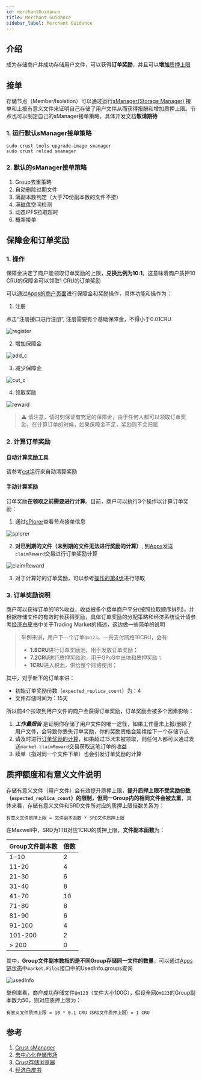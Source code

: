 ```yaml
---
id: merchantGuidance
title: Merchant Guidance
sidebar_label: Merchant Guidance
---
```


## 介绍

成为存储商户并成功存储用户文件，可以获得**订单奖励**，并且可以**增加**[质押上限](validator.md#质押奖励)

## 接单

存储节点（Member/Isolation）可以通过运行[sManager(Storage Manager)](https://github.com/crustio/crust-smanager) 接单和上报有意义文件来证明自己存储了用户文件从而获得报酬和增加质押上限。节点也可以制定自己的sManager接单策略，具体开发文档**敬请期待**

### 1. 运行默认sManager接单策略

```shell
sudo crust tools upgrade-image smanager
sudo crust reload smanager 
```

### 2. 默认的sManager接单策略

1. Group去重策略
2. 自动删除过期文件
3. 满副本数判定（大于70份副本数的文件不接）
4. 满磁盘空间检测
5. 动态IPFS拉取超时
6. 概率接单

## 保障金和订单奖励

### 1. 操作

保障金决定了商户能领取订单奖励的上限，**兑换比例为10:1**。这意味着商户质押10 CRU的保障金可以领取1 CRU的订单奖励

可以通过[Apps的商户页面](https://apps.crust.network/?rpc=wss%3A%2F%2Fapi.crust.network%2F#/market)进行保障金和奖励操作，具体功能和操作为：

1. 注册

点击“注册接口进行注册”, 注册需要有个基础保障金，不得小于0.01CRU

![register](assets/merchant/register.png)

2. 增加保障金

![add_c](assets/merchant/add_c.png)

3. 减少保障金

![cut_c](assets/merchant/cut_c.png)

4. 领取奖励

![reward](assets/merchant/reward.png)

> ⚠️ 请注意，请时刻保证有充足的保障金，由于任何人都可以领取订单奖励，在计算订单的时候，如果保障金不足，奖励则不会归属

### 2. 计算订单奖励

#### 自动计算奖励工具

请参考[cst](https://www.npmjs.com/package/crust-storage-tool)运行来自动清算奖励

#### 手动计算奖励

订单奖励**在领取之前需要进行计算**。目前，商户可以执行3个操作以计算订单奖励：

1. 通过[sPlorer](https://splorer.crust.network/home/mr)查看节点接单信息

![splorer](assets/merchant/splorer.png)

2. **对已到期的文件（未到期的文件无法进行奖励的计算）**, 到[Apps](https://apps.crust.network/?rpc=wss%3A%2F%2Fapi.crust.network%2F#/extrinsics)发送`claimReward`交易进行订单奖励计算

![claimReward](assets/merchant/calculate.png)

3. 对于计算好的订单奖励，可以参考[操作的第4步](#1-操作)进行领取

### 3. 订单奖励说明

商户可以获得订单的18%收益，收益被多个接单商户平分(按照拉取顺序排列)，并根据存储文件的有效时长获得奖励，具体订单奖励的分配策略和经济系统设计请参考[经济白皮书](https://crust.network/download/ecowhitepaper_en.pdf)中关于Trading Market的描述，这边做一些简单的说明

> 举例来讲，用户下一个订单`Qm123`，一共支付网络10CRU，会有:
>
> - **1.8CRU**进行订单奖励池，用于发放订单奖励；
> - **7.2CRU**进行质押奖励池，用于GPoS中出块和质押奖励；
> - **1CRU**进入税池，供给整个网络使用；

其中，对于新下的订单来讲：

- 初始订单奖励份数（`expected_replica_count`）为：4
- 文件存储时间为：15天

所以前4个拉取到用户文件的商户会获得订单奖励，订单奖励会被多个因素影响：

1. ***工作量报告*** 是证明你存储了用户文件的唯一途径，如果工作量未上报/删除了用户文件，会导致你丢失订单奖励，你的奖励资格会延续给下一个存储节点
2. 请及时进行[订单奖励的计算](#2-计算订单奖励)，如果超过*15天*未被领取，则任何人都可以通过发送`market.claimReward`交易获取这笔订单的收益
3. 续单（指对同一个文件下单）也会引发订单奖励的计算

## 质押额度和有意义文件说明

存储有意义文件（用户文件）会有效提升质押上限，**提升质押上限不受奖励份数（`expected_replica_count`）的限制，但同一Group内的相同文件会被去重**，具体来看，存储有意义文件和SRD文件所对应的质押上限倍数关系为：

```shell
有意义文件质押上限 = 文件副本函数 * SRD文件质押上限
```

在Maxwell中，SRD为1TB对应1CRU的质押上限，**文件副本函数**为：

| Group文件副本数 | 倍数 |
|-----------------|------|
| 1-10            | 2    |
| 11-20           | 4    |
| 21-30           | 6    |
| 31-40           | 8    |
| 41-70           | 10    |
| 71-80           | 8    |
| 81-90           | 6    |
| 91-100          | 4    |
| 101-200         | 2    |
| > 200           | 0    |

其中，**Group文件副本数指的是不同Group存储同一文件的数量**，可以通过[Apps链状态](https://apps.crust.network/?rpc=wss%3A%2F%2Fapi.crust.network%2F#/chainstate)中`market.Files`接口中的UsedInfo.groups查询

![usedInfo](assets/merchant/usedinfo.png)

举例来看，商户成功存储文件`Qm123`（文件大小100G），假设全网`Qm123`的Group副本数为50，则对应质押上限为：

```shell
有意义文件质押上限 = 10 * 0.1 CRU（SRD文件质押上限）= 1 CRU
```

## 参考

1. [Crust sManager](https://github.com/crustio/crust-smanager)
2. [去中心化存储市场](DSM.md)
3. [Crust存储浏览器](crust-storage-explorer.md)
4. [经济白皮书](https://crust.network/download/ecowhitepaper_en.pdf)
